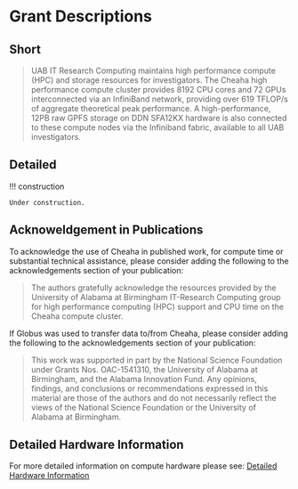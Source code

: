 # Grant Descriptions

## Short

> UAB IT Research Computing maintains high performance compute (HPC) and
> storage resources for investigators. The Cheaha high performance
> compute cluster provides 8192 CPU cores and 72 GPUs interconnected via
> an InfiniBand network, providing over 619 TFLOP/s of aggregate
> theoretical peak performance. A high-performance, 12PB raw GPFS
> storage on DDN SFA12KX hardware is also connected to these compute
> nodes via the Infiniband fabric, available to all UAB investigators.

## Detailed

<!-- markdownlint-disable MD046 -->
!!! construction

    Under construction.
<!-- markdownlint-enable MD046 -->

## Acknoweldgement in Publications

To acknowledge the use of Cheaha in published work, for compute time or
substantial technical assistance, please consider adding the following
to the acknowledgements section of your publication:

> The authors gratefully acknowledge the resources provided by the
> University of Alabama at Birmingham IT-Research Computing group for
> high performance computing (HPC) support and CPU time on the Cheaha
> compute cluster.

If Globus was used to transfer data to/from Cheaha, please consider
adding the following to the acknowledgements section of your
publication:

> This work was supported in part by the National Science Foundation
> under Grants Nos. OAC-1541310, the University of Alabama at
> Birmingham, and the Alabama Innovation Fund. Any opinions, findings,
> and conclusions or recommendations expressed in this material are
> those of the authors and do not necessarily reflect the views of the
> National Science Foundation or the University of Alabama at
> Birmingham.

## Detailed Hardware Information

For more detailed information on compute hardware please see: [Detailed Hardware Information](../cheaha/hardware.md#details)
